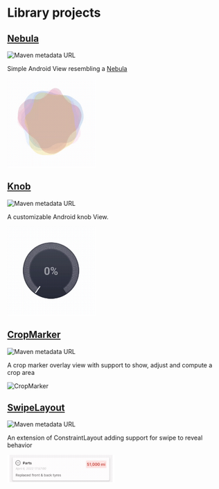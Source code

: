 # Library projects

## [Nebula](https://github.com/CoDevBlocks/Nebula)

![Maven metadata URL](https://img.shields.io/maven-metadata/v?metadataUrl=https%3A%2F%2Frepo1.maven.org%2Fmaven2%2Fcom%2Fcodevblocks%2Fandroid%2Fnebula%2Fmaven-metadata.xml)

Simple Android View resembling a [Nebula](https://en.wikipedia.org/wiki/Nebula)

![Nebula](/profile/media/nebula.gif)

## [Knob](https://github.com/CoDevBlocks/Knob)

![Maven metadata URL](https://img.shields.io/maven-metadata/v?metadataUrl=https%3A%2F%2Frepo1.maven.org%2Fmaven2%2Fcom%2Fcodevblocks%2Fandroid%2Fknob%2Fmaven-metadata.xml)

A customizable Android knob View.

![Knob](/profile/media/knob.gif)

## [CropMarker](https://github.com/CoDevBlocks/CropMarker)

![Maven metadata URL](https://img.shields.io/maven-metadata/v?metadataUrl=https%3A%2F%2Frepo1.maven.org%2Fmaven2%2Fcom%2Fcodevblocks%2Fandroid%2Fcropmarker%2Fmaven-metadata.xml)

A crop marker overlay view with support to show, adjust and compute a crop area

![CropMarker](/profile/media/cropmarker.gif)

## [SwipeLayout](https://github.com/CoDevBlocks/SwipeLayout)

![Maven metadata URL](https://img.shields.io/maven-metadata/v?metadataUrl=https%3A%2F%2Frepo1.maven.org%2Fmaven2%2Fcom%2Fcodevblocks%2Fandroid%2Fswipelayout%2Fmaven-metadata.xml)

An extension of ConstraintLayout adding support for swipe to reveal behavior

![SwipeLayout](/profile/media/swipelayout.gif)